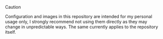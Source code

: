 > [!CAUTION]
> Configuration and images in this repository are intended for my personal usage only, I strongly recommend not using them directly as they may change in unpredictable ways. The same currently applies to the repository itself.
